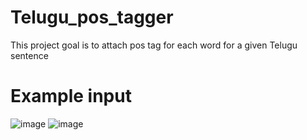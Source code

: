 # Telugu_pos_tagger

This project goal is to attach pos tag for each word for a given Telugu sentence

# Example input
![image](https://github.com/mahathibodela/Telugu_pos_tagger/assets/121395753/98580093-ef12-4ab2-b165-41732923e3e4)
![image](https://github.com/mahathibodela/Telugu_pos_tagger/assets/121395753/955eb33f-a6e0-4adb-b988-61489d9a6573)

